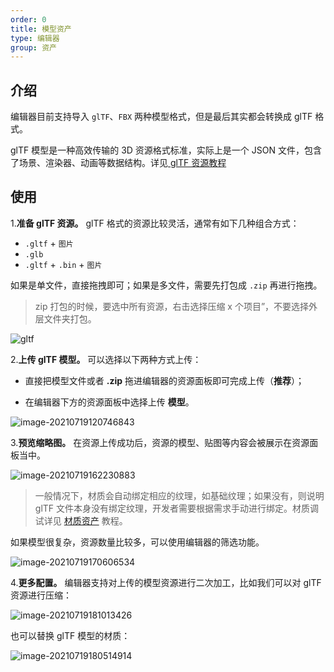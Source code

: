 ```yaml
---
order: 0 
title: 模型资产
type: 编辑器
group: 资产
---
```


## 介绍

编辑器目前支持导入 `glTF`、`FBX` 两种模型格式，但是最后其实都会转换成 glTF 格式。

glTF 模型是一种高效传输的 3D 资源格式标准，实际上是一个 JSON 文件，包含了场景、渲染器、动画等数据结构。详见[ glTF 资源教程](${docs}gltf-cn)

## 使用

1.**准备 glTF 资源。** glTF 格式的资源比较灵活，通常有如下几种组合方式：

- `.gltf` + `图片`
- `.glb`
- `.gltf` + `.bin` + `图片`

如果是单文件，直接拖拽即可；如果是多文件，需要先打包成 `.zip` 再进行拖拽。

> zip 打包的时候，要选中所有资源，右击选择压缩 x 个项目”，不要选择外层文件夹打包。

![gltf](https://gw.alipayobjects.com/zos/OasisHub/28f36b3d-8463-4da3-b458-047a4155d3b3/gltf.gif)

2.**上传 glTF 模型。** 可以选择以下两种方式上传：

- 直接把模型文件或者 **.zip** 拖进编辑器的资源面板即可完成上传（**推荐**）；

- 在编辑器下方的资源面板中选择上传 **模型**。

![image-20210719120746843](https://gw.alipayobjects.com/zos/OasisHub/14d4a8ab-67fc-4671-9694-9bf797c444ca/image-20210719120746843.png)

3.**预览缩略图。** 在资源上传成功后，资源的模型、贴图等内容会被展示在资源面板当中。

![image-20210719162230883](https://gw.alipayobjects.com/zos/OasisHub/d5626811-f20e-4b84-aa28-7c6909dc607b/image-20210719162230883.png)

> 一般情况下，材质会自动绑定相应的纹理，如基础纹理；如果没有，则说明 glTF 文件本身没有绑定纹理，开发者需要根据需求手动进行绑定。材质调试详见 [材质资产](${docs}editor-material-cn) 教程。

如果模型很复杂，资源数量比较多，可以使用编辑器的筛选功能。

![image-20210719170606534](https://gw.alipayobjects.com/zos/OasisHub/f0cf8db3-d89a-4a35-96cc-4561626a86f4/image-20210719170606534.png)

4.**更多配置。** 编辑器支持对上传的模型资源进行二次加工，比如我们可以对 glTF 资源进行压缩：

![image-20210719181013426](https://gw.alipayobjects.com/zos/OasisHub/27e2419c-1d8b-4f7e-9d17-4390c7255bba/image-20210719181013426.png)

也可以替换 glTF 模型的材质：

![image-20210719180514914](https://gw.alipayobjects.com/zos/OasisHub/c27f9f28-80cf-4167-bc57-0767d9e1b58e/image-20210719180514914.png)
